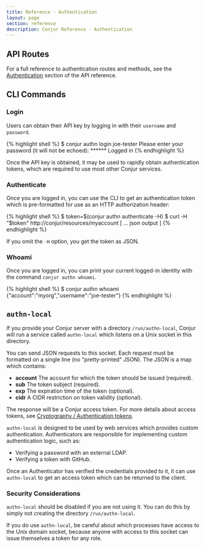 ```yaml
---
title: Reference - Authentication
layout: page
section: reference
description: Conjur Reference - Authentication
---
```


## API Routes

For a full reference to authentication routes and methods, see the [Authentication](/api.html#authentication) section of the API reference.

## CLI Commands

### Login

Users can obtain their API key by logging in with their `username` and `password`.

{% highlight shell %}
$ conjur authn login joe-tester
Please enter your password (it will not be echoed): ******
Logged in
{% endhighlight %}

Once the API key is obtained, it may be used to rapidly obtain authentication tokens, which are required to use most other Conjur services.

### Authenticate

Once you are logged in, you can use the CLI to get an authentication token which is pre-formatted
for use as an HTTP authorization header:

{% highlight shell %}
$ token=$(conjur authn authenticate -H)
$ curl -H "$token" http://conjur/resources/myaccount
[
  ... json output
]
{% endhighlight %}

If you omit the `-H` option, you get the token as JSON.

### Whoami

Once you are logged in, you can print your current logged-in identity
with the command `conjur authn whoami`.

{% highlight shell %}
$ conjur authn whoami
{"account":"myorg","username":"joe-tester"}
{% endhighlight %}

## `authn-local`

If you provide your Conjur server with a directory `/run/authn-local`, Conjur will run a service called `authn-local` which listens on a Unix socket in this directory.

You can send JSON requests to this socket. Each request must be formatted on a single line (no "pretty-printed" JSON). The JSON is a map which contains:

* **account** The account for which the token should be issued (required).
* **sub** The token subject (required).
* **exp** The expiration time of the token (optional).
* **cidr** A CIDR restriction on token validity (optional).

The response will be a Conjur access token. For more details about access tokens, see [Cryptography / Authentication tokens](/reference/cryptography.html#authentication-tokens).

`authn-local` is designed to be used by web services which provides custom authentication. Authenticators are responsible for implementing custom authentication logic, such as:

* Verifying a password with an external LDAP.
* Verifying a token with GitHub.

Once an Authenticator has verified the credentials provided to it, it can use `authn-local` to get an access token which can be returned to the client.

### Security Considerations

`authn-local` should be disabled if you are not using it. You can do this by simply not creating the directory `/run/authn-local`.

If you do use `authn-local`, be careful about which processes have access to the Unix domain socket, because anyone with access to this socket can issue themselves a token for any role. 



